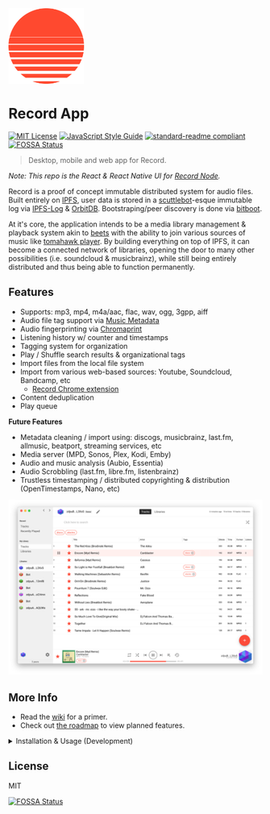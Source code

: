 <a href="https://bafybeidk4zev2jlw2jijtdyufo3itspx45k4ynq634x4rjm6ycjfdvxfrq.ipfs.infura-ipfs.io/" title="Record">
  <img src="resources/icon.png" alt="Record Logo" width="150" />
</a>

# Record App

[![MIT License](http://img.shields.io/badge/license-MIT-blue.svg?style=flat)](LICENSE) [![JavaScript Style Guide](https://img.shields.io/badge/code_style-standard-brightgreen.svg)](https://standardjs.com) [![standard-readme compliant](https://img.shields.io/badge/readme%20style-standard-brightgreen.svg?style=flat)](https://github.com/RichardLitt/standard-readme)
[![FOSSA Status](https://app.fossa.io/api/projects/git%2Bgithub.com%2Fmistakia%2Frecord-app.svg?type=shield)](https://app.fossa.io/projects/git%2Bgithub.com%2Fmistakia%2Frecord-app?ref=badge_shield)

> Desktop, mobile and web app for Record.

*Note: This repo is the React & React Native UI for [Record Node](https://github.com/mistakia/record-node).*

Record is a proof of concept immutable distributed system for audio files. Built entirely on [IPFS](https://github.com/ipfs/js-ipfs), user data is stored in a [scuttlebot](http://scuttlebot.io/)-esque immutable log via [IPFS-Log](https://github.com/orbitdb/ipfs-log) & [OrbitDB](https://github.com/orbitdb/orbit-db). Bootstraping/peer discovery is done via [bitboot](https://github.com/tintfoundation/bitboot).

At it's core, the application intends to be a media library management & playback system akin to [beets](https://github.com/beetbox/beets) with the ability to join various sources of music like [tomahawk player](https://github.com/tomahawk-player/tomahawk). By building everything on top of IPFS, it can become a connected network of libraries, opening the door to many other possibilities (i.e. soundcloud & musicbrainz), while still being entirely distributed and thus being able to function permanently.

## Features
- Supports: mp3, mp4, m4a/aac, flac, wav, ogg, 3gpp, aiff
- Audio file tag support via [Music Metadata](https://github.com/Borewit/music-metadata)
- Audio fingerprinting via [Chromaprint](https://acoustid.org/chromaprint)
- Listening history w/ counter and timestamps
- Tagging system for organization
- Play / Shuffle search results & organizational tags
- Import files from the local file system
- Import from various web-based sources: Youtube, Soundcloud, Bandcamp, etc
  - [Record Chrome extension](https://github.com/mistakia/record-chrome-extension)
- Content deduplication
- Play queue

**Future Features**
- Metadata cleaning / import using: discogs, musicbrainz, last.fm, allmusic, beatport, streaming services, etc
- Media server (MPD, Sonos, Plex, Kodi, Emby)
- Audio and music analysis (Aubio, Essentia)
- Audio Scrobbling (last.fm, libre.fm, listenbrainz)
- Trustless timestamping / distributed copyrighting & distribution (OpenTimestamps, Nano, etc)

[![Record v0.0.1-alpha](resources/images/screenshot.png)](https://youtu.be/1cmxiwPBv7A)

## More Info
- Read the [wiki](https://bafybeidk4zev2jlw2jijtdyufo3itspx45k4ynq634x4rjm6ycjfdvxfrq.ipfs.infura-ipfs.io/) for a primer.
- Check out [the roadmap](https://github.com/mistakia/record-app/projects/1) to view planned features.

<details>
  <summary>Installation & Usage (Development)</summary>

## Install
```
yarn install
```

## Usage
### Desktop (Electron)
```
yarn start:electron
```

### Mobile (React Native)
First, install packages needed by nodejs-mobile:
```
yarn install:nodejs-mobile
```

Then, start react native packager with:
```
yarn start:rn
```

#### iOS
```
yarn build:ios // or `yarn build:ios:dev`
yarn start:ios // or open & build with xcode `open ios/Record.xcodeproj/`
```

#### Android
```
yarn build:android
yarn start:android
```
</details>

## License
MIT


[![FOSSA Status](https://app.fossa.io/api/projects/git%2Bgithub.com%2Fmistakia%2Frecord-app.svg?type=large)](https://app.fossa.io/projects/git%2Bgithub.com%2Fmistakia%2Frecord-app?ref=badge_large)
